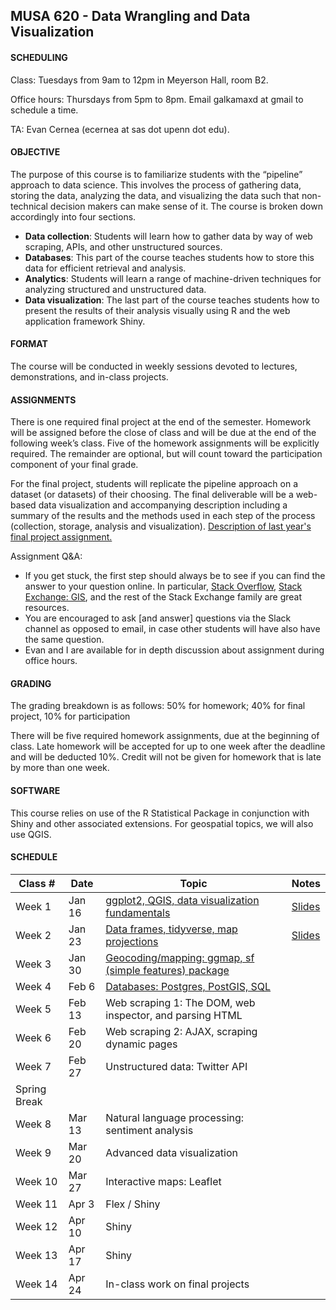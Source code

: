 ## MUSA 620 - Data Wrangling and Data Visualization

#### SCHEDULING

Class: Tuesdays from 9am to 12pm in Meyerson Hall, room B2.

Office hours: Thursdays from 5pm to 8pm. Email galkamaxd at gmail to schedule a time.

TA: Evan Cernea (ecernea at sas dot upenn dot edu).

#### OBJECTIVE

The purpose of this course is to familiarize students with the “pipeline” approach to data science. This involves the process of gathering data, storing the data, analyzing the data, and visualizing the data such that non-technical decision makers can make sense of it. The course is broken down accordingly into four sections.

- **Data collection**: Students will learn how to gather data by way of web scraping, APIs, and other unstructured sources.
- **Databases**: This part of the course teaches students how to store this data for efficient retrieval and analysis.
- **Analytics**: Students will learn a range of machine-driven techniques for analyzing structured and unstructured data.
- **Data visualization**: The last part of the course teaches students how to present the results of their analysis visually using R and the web application framework Shiny.

#### FORMAT

The course will be conducted in weekly sessions devoted to lectures, demonstrations, and in-class projects.

#### ASSIGNMENTS

There is one required final project at the end of the semester. Homework will be assigned before the close of class and will be due at the end of the following week’s class. Five of the homework assignments will be explicitly required. The remainder are optional, but will count toward the participation component of your final grade.

For the final project, students will replicate the pipeline approach on a dataset (or datasets) of their choosing. The final deliverable will be a web-based data visualization and accompanying description including a summary of the results and the methods used in each step of the process (collection, storage, analysis and visualization). [Description of last year's final project assignment.](https://github.com/MUSA-620-Fall-2017/final-project)

Assignment Q&A:
- If you get stuck, the first step should always be to see if you can find the answer to your question online. In particular, [Stack Overflow](https://stackoverflow.com/), [Stack Exchange: GIS](https://gis.stackexchange.com/), and the rest of the Stack Exchange family are great resources.
- You are encouraged to ask [and answer] questions via the Slack channel as opposed to email, in case other students will have also have the same question.
- Evan and I are available for in depth discussion about assignment during office hours. 

#### GRADING

The grading breakdown is as follows: 50% for homework; 40% for final project, 10% for participation

There will be five required homework assignments, due at the beginning of class. Late homework will be accepted for up to one week after the deadline and will be deducted 10%. Credit will not be given for homework that is late by more than one week.

#### SOFTWARE

This course relies on use of the R Statistical Package in conjunction with Shiny and other associated extensions. For geospatial topics, we will also use QGIS.

#### SCHEDULE

| Class # | Date | Topic | Notes |
|-----|------|-------|-------|
| Week 1 | Jan 16 | [ggplot2, QGIS, data visualization fundamentals](https://github.com/MUSA-620-Spring-2018/MUSA-620-Week-1) | [Slides](https://github.com/MUSA-620-Spring-2018/MUSA-620-Week-1/blob/master/week-1-data-visualization.pptx) |
| Week 2 | Jan 23 | [Data frames, tidyverse, map projections](https://github.com/MUSA-620-Spring-2018/MUSA-620-Week-2) |[Slides](https://github.com/MUSA-620-Spring-2018/MUSA-620-Week-2/blob/master/week-2-map-projections-data-frames.pptx)|
| Week 3 | Jan 30 | [Geocoding/mapping: ggmap, sf (simple features) package](https://github.com/MUSA-620-Spring-2018/MUSA-620-Week-3) ||
| Week 4 | Feb 6 | [Databases: Postgres, PostGIS, SQL](https://github.com/MUSA-620-Spring-2018/MUSA-620-Week-4) ||
| Week 5 | Feb 13 | Web scraping 1: The DOM, web inspector, and parsing HTML ||
| Week 6 | Feb 20 | Web scraping 2: AJAX, scraping dynamic pages ||
| Week 7 | Feb 27 | Unstructured data: Twitter API ||
| Spring Break|
| Week 8|Mar 13| Natural language processing: sentiment analysis||
| Week 9|	Mar 20| Advanced data visualization||
|Week 10|	Mar 27	| Interactive maps: Leaflet||
|Week 11|	Apr 3		 | Flex / Shiny||
|Week 12	|Apr 10		| Shiny ||
|Week 13	|Apr 17		| Shiny ||
|Week 14	|Apr 24		|In-class work on final projects||
